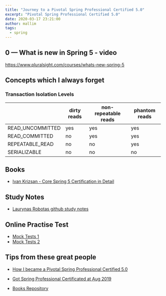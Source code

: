 ```yaml
---
title: "Journey to a Pivotal Spring Professional Certified 5.0"
excerpt: "Pivotal Spring Professional Certified 5.0"
date: 2020-03-17 23:21:00
author: mallim
tags:
  - spring
---
```


## 0 — What is new in Spring 5 - video

https://www.pluralsight.com/courses/whats-new-spring-5

## Concepts which I always forget

### Transaction Isolation Levels

| | dirty reads | non-repeatable reads | phantom reads |
| ----| --- | --- | --- |
| READ_UNCOMMITTED | yes | yes | yes |
| READ_COMMITTED | no | yes | yes |
| REPEATABLE_READ | no | no | yes |
| SERIALIZABLE | no | no | no |

## Books

- [Ivan Krizsan - Core Spring 5 Certification in Detail](https://leanpub.com/corespring5certificationindetail)

## Study Notes

- [Laurynas Robotas github study notes](https://github.com/MrR0807/SpringCertification5.0)

## Online Practise Test

- [Mock Tests 1](http://itestjava.com/java-certification-practice-tests/home.do)
- [Mock Tests 2](https://www.certification-questions.com/practice-exam/spring/professional)

## Tips from these great people

- [How I became a Pivotal Spring Professional Certified 5.0](https://medium.com/@raphaelrodrigues_74842/how-i-became-a-pivotal-spring-professional-certified-5-0-c6348da5f80b)
- [Got Spring Professional Certificated at Aug 2019](https://mossgreen.github.io/Pass-Spring-Professional-Certification/)

- [Books Repository](https://github.com/ppatil9096/books)
